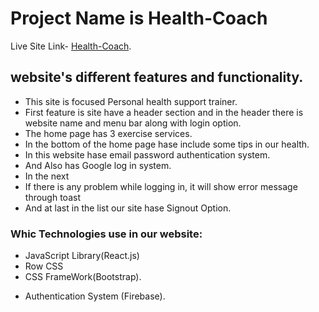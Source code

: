 # Project Name is Health-Coach

Live Site Link- [Health-Coach](https://health-coach-17026.web.app/).

## website's different features and functionality.

- This site is focused Personal health support trainer.
- First feature is site have a header section and in the header there is website name and menu bar along with login option.
- The home page has 3 exercise services.
- In the bottom of the home page hase include some tips in our health.
- In this website hase email password authentication system.
- And Also has Google log in system.
- In the next
- If there is any problem while logging in, it will show error message through toast
- And at last in the list our site hase Signout Option.

### Whic Technologies use in our website:

- JavaScript Library(React.js)
- Row CSS
- CSS FrameWork(Bootstrap).

* Authentication System (Firebase).
